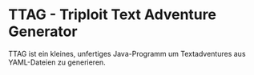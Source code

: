 # TTAG - Triploit Text Adventure Generator

TTAG ist ein kleines, unfertiges Java-Programm um Textadventures aus YAML-Dateien zu generieren.
